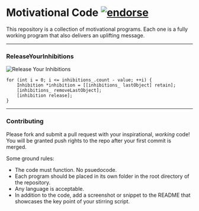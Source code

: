 # Motivational Code [![endorse](http://api.coderwall.com/modocache/endorsecount.png)](http://coderwall.com/modocache)

This repository is a collection of motivational programs.
Each one is a fully working program that also delivers
an uplifting message.

---

### ReleaseYourInhibitions

![Release Your Inhibitions](http://f.cl.ly/items/3i0j3x031V2z3z0J013v/ReleaseYourInhibitions.png)

    for (int i = 0; i <= inhibitions_.count - value; ++i) {
        Inhibition *inhibition = [[inhibitions_ lastObject] retain];
        [inhibitions_ removeLastObject];
        [inhibition release];
    }

---

### Contributing

Please fork and submit a pull request with your inspirational,
*working* code! You will be granted push rights to the repo
after your first commit is merged.

Some ground rules:

- The code must function. No psuedocode.
- Each program should be placed in its own folder in the root
  directory of the repository.
- Any language is acceptable.
- In addition to the code, add a screenshot or snippet to the README that
  showcases the key point of your stirring script.
